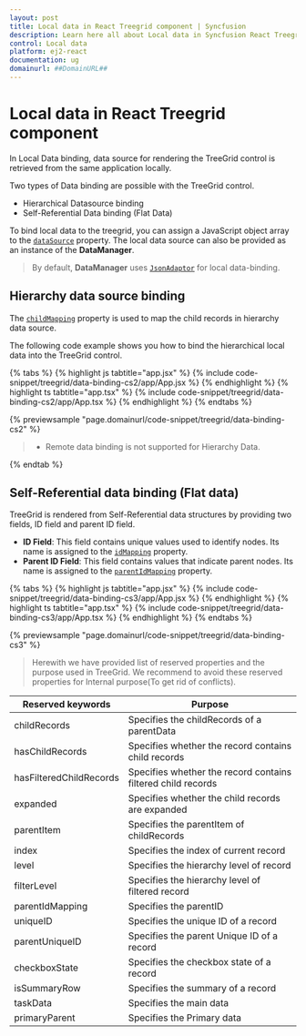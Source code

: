```yaml
---
layout: post
title: Local data in React Treegrid component | Syncfusion
description: Learn here all about Local data in Syncfusion React Treegrid component of Syncfusion Essential JS 2 and more.
control: Local data 
platform: ej2-react
documentation: ug
domainurl: ##DomainURL##
---
```


# Local data in React Treegrid component

In Local Data binding, data source for rendering the TreeGrid control is retrieved from the same application locally.

Two types of Data binding are possible with the TreeGrid control.

* Hierarchical Datasource binding
* Self-Referential Data binding (Flat Data)

To bind local data to the treegrid, you can assign a JavaScript object array to the [`dataSource`](https://ej2.syncfusion.com/react/documentation/api/treegrid#datasource) property. The local data source can also be provided as an instance of the **DataManager**.

> By default, **DataManager** uses [`JsonAdaptor`](https://ej2.syncfusion.com/documentation/data/adaptors/#json-adaptor) for local data-binding.

## Hierarchy data source binding

The [`childMapping`](https://ej2.syncfusion.com/react/documentation/api/treegrid#childMapping) property is used to map the child records in hierarchy data source.

The following code example shows you how to bind the hierarchical local data into the TreeGrid control.

{% tabs %}
{% highlight js tabtitle="app.jsx" %}
{% include code-snippet/treegrid/data-binding-cs2/app/App.jsx %}
{% endhighlight %}
{% highlight ts tabtitle="app.tsx" %}
{% include code-snippet/treegrid/data-binding-cs2/app/App.tsx %}
{% endhighlight %}
{% endtabs %}

 {% previewsample "page.domainurl/code-snippet/treegrid/data-binding-cs2" %}

> * Remote data binding is not supported for Hierarchy Data.

{% endtab %}

## Self-Referential data binding (Flat data)

TreeGrid is rendered from Self-Referential data structures by providing two fields, ID field and parent ID field.

* **ID Field**: This field contains unique values used to identify nodes. Its name is assigned to the [`idMapping`](https://ej2.syncfusion.com/react/documentation/api/treegrid#idMapping) property.
* **Parent ID Field**: This field contains values that indicate parent nodes. Its name is assigned to the [`parentIdMapping`](https://ej2.syncfusion.com/react/documentation/api/treegrid#parentIdMapping) property.

{% tabs %}
{% highlight js tabtitle="app.jsx" %}
{% include code-snippet/treegrid/data-binding-cs3/app/App.jsx %}
{% endhighlight %}
{% highlight ts tabtitle="app.tsx" %}
{% include code-snippet/treegrid/data-binding-cs3/app/App.tsx %}
{% endhighlight %}
{% endtabs %}

 {% previewsample "page.domainurl/code-snippet/treegrid/data-binding-cs3" %}

> Herewith we have provided list of reserved properties and the purpose used in TreeGrid. We recommend to avoid these reserved properties for Internal purpose(To get rid of conflicts).

Reserved keywords | Purpose
-----|-----
childRecords | Specifies the childRecords of a parentData
hasChildRecords | Specifies whether the record contains child records
hasFilteredChildRecords | Specifies whether the record contains filtered child records
expanded | Specifies whether the child records are expanded
parentItem | Specifies the parentItem of childRecords
index | Specifies the index of current record
level | Specifies the hierarchy level of record
filterLevel | Specifies the hierarchy level of filtered record
parentIdMapping | Specifies the parentID
uniqueID | Specifies the unique ID of a record
parentUniqueID | Specifies the parent Unique ID of a record
checkboxState | Specifies the checkbox state of a record
isSummaryRow | Specifies the summary of a record
taskData | Specifies the main data
primaryParent | Specifies the Primary data